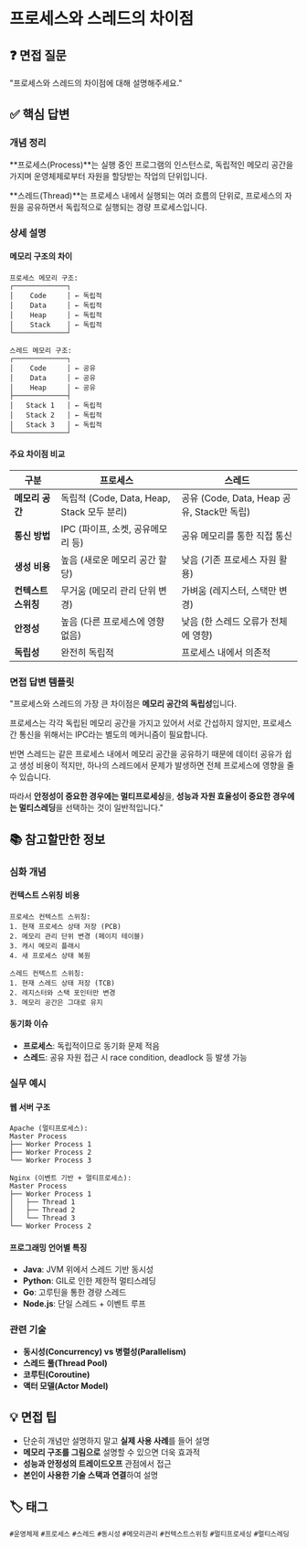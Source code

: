 # 프로세스와 스레드의 차이점

## ❓ 면접 질문
"프로세스와 스레드의 차이점에 대해 설명해주세요."

## ✅ 핵심 답변

### 개념 정리
**프로세스(Process)**는 실행 중인 프로그램의 인스턴스로, 독립적인 메모리 공간을 가지며 운영체제로부터 자원을 할당받는 작업의 단위입니다.

**스레드(Thread)**는 프로세스 내에서 실행되는 여러 흐름의 단위로, 프로세스의 자원을 공유하면서 독립적으로 실행되는 경량 프로세스입니다.

### 상세 설명

#### 메모리 구조의 차이
```text
프로세스 메모리 구조:
┌─────────────┐
│    Code     │ ← 독립적
│    Data     │ ← 독립적  
│    Heap     │ ← 독립적
│    Stack    │ ← 독립적
└─────────────┘

스레드 메모리 구조:
┌─────────────┐
│    Code     │ ← 공유
│    Data     │ ← 공유
│    Heap     │ ← 공유
├─────────────┤
│   Stack 1   │ ← 독립적
│   Stack 2   │ ← 독립적
│   Stack 3   │ ← 독립적
└─────────────┘
```

#### 주요 차이점 비교

| 구분 | 프로세스 | 스레드 |
|------|----------|--------|
| **메모리 공간** | 독립적 (Code, Data, Heap, Stack 모두 분리) | 공유 (Code, Data, Heap 공유, Stack만 독립) |
| **통신 방법** | IPC (파이프, 소켓, 공유메모리 등) | 공유 메모리를 통한 직접 통신 |
| **생성 비용** | 높음 (새로운 메모리 공간 할당) | 낮음 (기존 프로세스 자원 활용) |
| **컨텍스트 스위칭** | 무거움 (메모리 관리 단위 변경) | 가벼움 (레지스터, 스택만 변경) |
| **안정성** | 높음 (다른 프로세스에 영향 없음) | 낮음 (한 스레드 오류가 전체에 영향) |
| **독립성** | 완전히 독립적 | 프로세스 내에서 의존적 |

### 면접 답변 템플릿
"프로세스와 스레드의 가장 큰 차이점은 **메모리 공간의 독립성**입니다. 

프로세스는 각각 독립된 메모리 공간을 가지고 있어서 서로 간섭하지 않지만, 프로세스 간 통신을 위해서는 IPC라는 별도의 메커니즘이 필요합니다. 

반면 스레드는 같은 프로세스 내에서 메모리 공간을 공유하기 때문에 데이터 공유가 쉽고 생성 비용이 적지만, 하나의 스레드에서 문제가 발생하면 전체 프로세스에 영향을 줄 수 있습니다.

따라서 **안정성이 중요한 경우에는 멀티프로세싱**을, **성능과 자원 효율성이 중요한 경우에는 멀티스레딩**을 선택하는 것이 일반적입니다."

## 📚 참고할만한 정보

### 심화 개념

#### 컨텍스트 스위칭 비용
```text
프로세스 컨텍스트 스위칭:
1. 현재 프로세스 상태 저장 (PCB)
2. 메모리 관리 단위 변경 (페이지 테이블)
3. 캐시 메모리 플래시
4. 새 프로세스 상태 복원

스레드 컨텍스트 스위칭:
1. 현재 스레드 상태 저장 (TCB)
2. 레지스터와 스택 포인터만 변경
3. 메모리 공간은 그대로 유지
```

#### 동기화 이슈
- **프로세스**: 독립적이므로 동기화 문제 적음
- **스레드**: 공유 자원 접근 시 race condition, deadlock 등 발생 가능

### 실무 예시

#### 웹 서버 구조
```text
Apache (멀티프로세스):
Master Process
├── Worker Process 1
├── Worker Process 2  
└── Worker Process 3

Nginx (이벤트 기반 + 멀티프로세스):
Master Process
├── Worker Process 1
│   ├── Thread 1
│   ├── Thread 2
│   └── Thread 3
└── Worker Process 2
```

#### 프로그래밍 언어별 특징
- **Java**: JVM 위에서 스레드 기반 동시성
- **Python**: GIL로 인한 제한적 멀티스레딩
- **Go**: 고루틴을 통한 경량 스레드
- **Node.js**: 단일 스레드 + 이벤트 루프

### 관련 기술
- **동시성(Concurrency) vs 병렬성(Parallelism)**
- **스레드 풀(Thread Pool)**
- **코루틴(Coroutine)**
- **액터 모델(Actor Model)**

## 💡 면접 팁
- 단순히 개념만 설명하지 말고 **실제 사용 사례**를 들어 설명
- **메모리 구조를 그림으로** 설명할 수 있으면 더욱 효과적
- **성능과 안정성의 트레이드오프** 관점에서 접근
- **본인이 사용한 기술 스택과 연결**하여 설명

## 🏷️ 태그
`#운영체제` `#프로세스` `#스레드` `#동시성` `#메모리관리` `#컨텍스트스위칭` `#멀티프로세싱` `#멀티스레딩`
